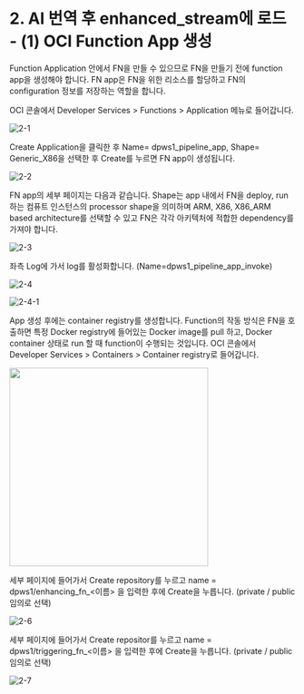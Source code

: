 # 2. AI 번역 후 enhanced_stream에 로드 - (1) OCI Function App 생성

Function Application 안에서 FN을 만들 수 있으므로 FN을 만들기 전에 function app을 생성해야 합니다. FN app은 FN을 위한 리소스를 할당하고 FN의 configuration 정보를 저장하는 역할을 합니다. 




OCI 콘솔에서 Developer Services > Functions > Application 메뉴로 들어갑니다. 

![2-1](https://github.com/oraclekr-data-platform/ODWS-S01-OCI-data-pipeline/assets/150219167/d08c6315-95d0-4790-a866-c55ad372d170)


Create Application을 클릭한 후 Name=  dpws1_pipeline_app, Shape= Generic_X86을 선택한 후 Create를 누르면 FN app이 생성됩니다.


![2-2](https://github.com/oraclekr-data-platform/ODWS-S01-OCI-data-pipeline/assets/150219167/30d443ab-0a51-4684-845a-628390f30958)


FN app의 세부 페이지는 다음과 같습니다. 
Shape는 app 내에서 FN을 deploy, run하는 컴퓨트 인스턴스의 processor shape을 의미하며 ARM, X86, X86_ARM based architecture를 선택할 수 있고 FN은 각각 아키텍처에 적합한 dependency를 가져야 합니다.  

![2-3](https://github.com/oraclekr-data-platform/ODWS-S01-OCI-data-pipeline/assets/150219167/cbd6f8a1-d9a3-4a17-a0a5-e529cbd0282e)



좌측 Log에 가서 log를 활성화합니다. (Name=dpws1_pipeline_app_invoke) 

![2-4](https://github.com/oraclekr-data-platform/ODWS-S01-OCI-data-pipeline/assets/150219167/c592ce59-57e0-4b81-a856-bd6649d3e0d0)

![2-4-1](https://github.com/oraclekr-data-platform/ODWS-S01-OCI-data-pipeline/assets/150219167/443c1b5a-0ad3-4943-89fb-300f72260c06)


App 생성 후에는 container registry를 생성합니다. Function의 작동 방식은 FN을 호출하면 특정 Docker registry에 들어있는 Docker image를 pull 하고, Docker container 상태로 run 할 때 function이 수행되는 것입니다. 
OCI 콘솔에서 Developer Services > Containers > Container registry로 들어갑니다. 


<img src="https://github.com/oraclekr-data-platform/ODWS-S01-OCI-data-pipeline/assets/150219167/66622ee0-1c5b-48a1-bfc9-1ab42799be0b" height="350px"></p>


세부 페이지에 들어가서 Create repository를 누르고 name = dpws1/enhancing_fn_<이름> 을 입력한 후에 Create을 누릅니다. (private / public 임의로 선택)


![2-6](https://github.com/oraclekr-data-platform/ODWS-S01-OCI-data-pipeline/assets/150219167/2d7f6b96-ed96-452e-b185-104b406ef596)




세부 페이지에 들어가서 Create repositor를 누르고 name = dpws1/triggering_fn_<이름> 을 입력한 후에 Create을 누릅니다. (private / public 임의로 선택)


![2-7](https://github.com/oraclekr-data-platform/ODWS-S01-OCI-data-pipeline/assets/150219167/1e5961ed-5690-492b-b775-f0c8c2813791)






